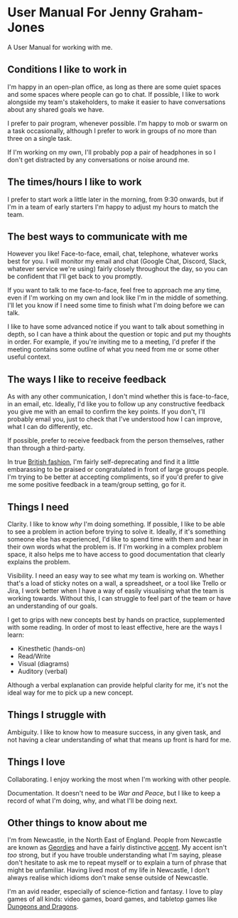 # User Manual For Jenny Graham-Jones

A User Manual for working with me.

## Conditions I like to work in

I'm happy in an open-plan office, as long as there are some quiet spaces and some spaces where people can go to chat. If possible, I like to work alongside my team's stakeholders, to make it easier to have conversations about any shared goals we have. 

I prefer to pair program, whenever possible. I'm happy to mob or swarm on a task occasionally, although I prefer to work in groups of no more than three on a single task.

If I'm working on my own, I'll probably pop a pair of headphones in so I don't get distracted by any conversations or noise around me.

## The times/hours I like to work

I prefer to start work a little later in the morning, from 9:30 onwards, but if I'm in a team of early starters I'm happy to adjust my hours to match the team. 

## The best ways to communicate with me

However you like! Face-to-face, email, chat, telephone, whatever works best for you. I will monitor my email and chat (Google Chat, Discord, Slack, whatever service we're using) fairly closely throughout the day, so you can be confident that I'll get back to you promptly. 

If you want to talk to me face-to-face, feel free to approach me any time, even if I'm working on my own and look like I'm in the middle of something. I'll let you know if I need some time to finish what I'm doing before we can talk.

I like to have some advanced notice if you want to talk about something in depth, so I can have a think about the question or topic and put my thoughts in order. For example, if you're inviting me to a meeting, I'd prefer if the meeting contains some outline of what you need from me or some other useful context.

## The ways I like to receive feedback

As with any other communication, I don't mind whether this is face-to-face, in an email, etc. Ideally, I'd like you to follow up any constructive feedback you give me with an email to confirm the key points. If you don't, I'll probably email you, just to check that I've understood how I can improve, what I can do differently, etc.

If possible, prefer to receive feedback from the person themselves, rather than through a third-party.

In true [British fashion](https://www.theguardian.com/uk/2006/may/16/britishidentity), I'm fairly self-deprecating and find it a little embarassing to be praised or congratulated in front of large groups people. I'm trying to be better at accepting compliments, so if you'd prefer to give me some positive feedback in a team/group setting, go for it. 

## Things I need

Clarity. I like to know _why_ I'm doing something. If possible, I like to be able to see a problem in action before trying to solve it. Ideally, if it's something someone else has experienced, I'd like to spend time with them and hear in their own words what the problem is. If I'm working in a complex problem space, it also helps me to have access to good documentation that clearly explains the problem.

Visibility. I need an easy way to see what my team is working on. Whether that's a load of sticky notes on a wall, a spreadsheet, or a tool like Trello or Jira, I work better when I have a way of easily visualising what the team is working towards. Without this, I can struggle to feel part of the team or have an understanding of our goals.

I get to grips with new concepts best by hands on practice, supplemented with some reading. In order of most to least effective, here are the ways I learn:

* Kinesthetic (hands-on)
* Read/Write 
* Visual (diagrams)
* Auditory (verbal)

Although a verbal explanation can provide helpful clarity for me, it's not the ideal way for me to pick up a new concept. 

## Things I struggle with

Ambiguity. I like to know how to measure success, in any given task, and not having a clear understanding of what that means up front is hard for me. 

## Things I love

Collaborating. I enjoy working the most when I'm working with other people. 

Documentation. It doesn't need to be _War and Peace_, but I like to keep a record of what I'm doing, why, and what I'll be doing next. 

## Other things to know about me

I'm from Newcastle, in the North East of England. People from Newcastle are known as [Geordies](https://en.wikipedia.org/wiki/Geordie) and have a fairly distinctive [accent](https://www.youtube.com/watch?v=phIR36Tmcrg). My accent isn't _too_ strong, but if you have trouble understanding what I'm saying, please don't hesitate to ask me to repeat myself or to explain a turn of phrase that might be unfamiliar. Having lived most of my life in Newcastle, I don't always realise which idioms don't make sense outside of Newcastle.

I'm an avid reader, especially of science-fiction and fantasy. I love to play games of all kinds: video games, board games, and tabletop games like [Dungeons and Dragons](https://www.polygon.com/2018/5/26/17153274/dnd-how-to-play-dungeons-dragons-5e-guide-spells-dice-character-sheets-dm).

